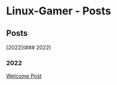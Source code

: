 # Linux-Gamer - Posts
## Posts
[2022](### 2022)

### 2022
[Welcome Post](/content/posts/welcome-post.md)
